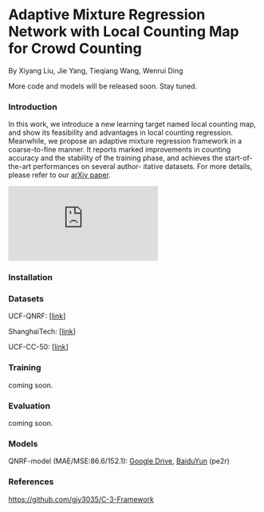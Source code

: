 # Adaptive Mixture Regression Network with Local Counting Map for Crowd Counting
By Xiyang Liu, Jie Yang, Tieqiang Wang, Wenrui Ding

More code and models will be released soon. Stay tuned.

### Introduction
In this work, we introduce a new learning target named local counting map, and
show its feasibility and advantages in local counting regression. Meanwhile, we
propose an adaptive mixture regression framework in a coarse-to-fine manner.
It reports marked improvements in counting accuracy and the stability of the
training phase, and achieves the start-of-the-art performances on several author-
itative datasets. For more details, please refer to our [arXiv paper]().

![Image text](https://github.com/xiyang1012/Local-Crowd-Counting/blob/master/doc/framework.pdf)

### Installation

### Datasets
UCF-QNRF: [[link](https://www.crcv.ucf.edu/data/ucf-qnrf/)]

ShanghaiTech: [[link](https://pan.baidu.com/s/1nuAYslz)]

UCF-CC-50: [[link](http://crcv.ucf.edu/data/ucf-cc-50/)]

### Training
coming soon.

### Evaluation
coming soon.

### Models
QNRF-model (MAE/MSE:86.6/152.1): [Google Drive](https://drive.google.com/open?id=1btZa7ltAwqQe0CDa41P67EtTdY0iJOfh),
[BaiduYun](https://pan.baidu.com/s/1humECw3oz4xRbWy5CaakZQ) (pe2r) 

### References
https://github.com/gjy3035/C-3-Framework
